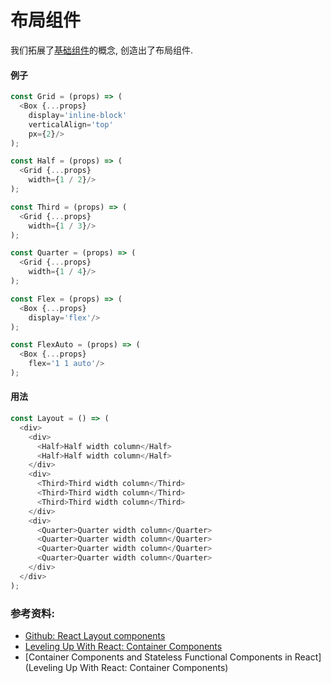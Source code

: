 # 布局组件
我们拓展了[基础组件](./05.base-component.md)的概念, 创造出了布局组件.

#### 例子
```javascript
const Grid = (props) => (
  <Box {...props}
    display='inline-block'
    verticalAlign='top'
    px={2}/>
);

const Half = (props) => (
  <Grid {...props}
    width={1 / 2}/>
);

const Third = (props) => (
  <Grid {...props}
    width={1 / 3}/>
);

const Quarter = (props) => (
  <Grid {...props}
    width={1 / 4}/>
);

const Flex = (props) => (
  <Box {...props}
    display='flex'/>
);

const FlexAuto = (props) => (
  <Box {...props}
    flex='1 1 auto'/>
);
```

#### 用法
```javascript
const Layout = () => (
  <div>
    <div>
      <Half>Half width column</Half>
      <Half>Half width column</Half>
    </div>
    <div>
      <Third>Third width column</Third>
      <Third>Third width column</Third>
      <Third>Third width column</Third>
    </div>
    <div>
      <Quarter>Quarter width column</Quarter>
      <Quarter>Quarter width column</Quarter>
      <Quarter>Quarter width column</Quarter>
      <Quarter>Quarter width column</Quarter>
    </div>
  </div>
);
```

### 参考资料:
- [Github: React Layout components](https://github.com/rofrischmann/react-layout-components)
- [Leveling Up With React: Container Components](https://css-tricks.com/learning-react-container-components/)
- [Container Components and Stateless Functional Components in React](Leveling Up With React: Container Components)